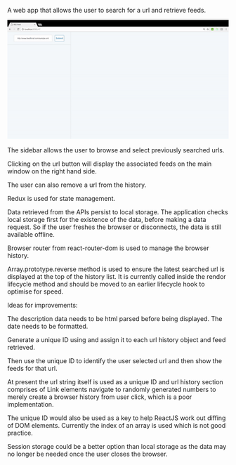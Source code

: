 A web app that allows the user to search for a url and retrieve feeds.

![Alt text](/images/app.gif?raw=true "RSS")


The sidebar allows the user to browse and select previously searched urls. 

Clicking on the url button will display the associated feeds on the main window on the right hand side.

The user can also remove a url from the history.

Redux is used for state management.

Data retrieved from the APIs persist to local storage. The application checks local storage first for the existence of the data, before making a data request. So if the user freshes the browser or disconnects, the data is still available offline.

Browser router from react-router-dom is used to manage the browser history.

Array.prototype.reverse method is used to ensure the latest searched url is displayed at the top of the history list. It is currently called inside the rendor lifecycle method and should be moved to an earlier lifecycle hook to optimise for speed.

Ideas for improvements:

The description data needs to be html parsed before being displayed. The date needs to be formatted.

Generate a unique ID using and assign it to each url history object and feed retrieved.

Then use the unique ID to identify the user selected url and then show the feeds for that url.

At present the url string itself is used as a unique ID and url history section comprises of Link elements navigate to randomly generated numbers to merely create a browser history from user click, which is a poor implementation.

The unique ID would also be used as a key to help ReactJS work out diffing of DOM elements. Currently the index of an array is used which is not good practice.

Session storage could be a better option than local storage as the data may no longer be needed once the user closes the browser. 





